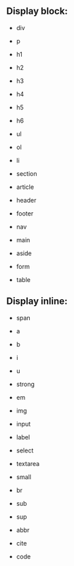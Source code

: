 ## Display block:

- div

- p

- h1

- h2

- h3

- h4

- h5

- h6

- ul

- ol

- li

- section

- article

- header

- footer

- nav

- main

- aside

- form

- table

## Display inline:

- span

- a

- b

- i

- u

- strong

- em

- img

- input

- label

- select

- textarea

- small

- br

- sub

- sup

- abbr

- cite

- code